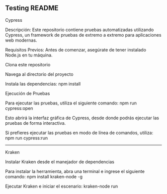 Testing README
---

Cypress

Descripción:  Este repositorio contiene pruebas automatizadas utilizando Cypress, un framework de pruebas de extremo a extremo para aplicaciones web modernas.

Requisitos Previos: Antes de comenzar, asegúrate de tener instalado Node.js en tu máquina.

Clona este repositorio

Navega al directorio del proyecto

Instala las dependencias: npm install

Ejecución de Pruebas

Para ejecutar las pruebas, utiliza el siguiente comando: npm run cypress:open

Esto abrirá la interfaz gráfica de Cypress, desde donde podrás ejecutar las pruebas de forma interactiva.

Si prefieres ejecutar las pruebas en modo de línea de comandos, utiliza:
npm run cypress:run



---
Kraken 

Instalar Kraken desde el manejador de dependencias

Para instalar la herramienta, abra una terminal e ingrese el siguiente comando: npm install kraken-node -g

Ejecutar Kraken e iniciar el escenario: kraken-node run

